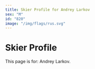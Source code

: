 ```yaml
---
title: Skier Profile for Andrey Larkov
sex: "M"
id: "820"
image: "/img/flags/rus.svg" 
---
```


# Skier Profile

This page is for: Andrey Larkov.
    